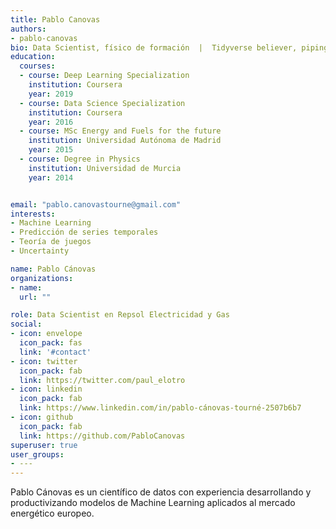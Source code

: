 ```yaml
---
title: Pablo Canovas
authors:
- pablo-canovas
bio: Data Scientist, físico de formación  |  Tidyverse believer, piping life  |  Hanging out en TypeThePipe
education:
  courses:
  - course: Deep Learning Specialization
    institution: Coursera 
    year: 2019
  - course: Data Science Specialization
    institution: Coursera 
    year: 2016
  - course: MSc Energy and Fuels for the future
    institution: Universidad Autónoma de Madrid 
    year: 2015
  - course: Degree in Physics
    institution: Universidad de Murcia
    year: 2014


email: "pablo.canovastourne@gmail.com"
interests:
- Machine Learning
- Predicción de series temporales
- Teoría de juegos
- Uncertainty

name: Pablo Cánovas 
organizations:
- name:  
  url: ""

role: Data Scientist en Repsol Electricidad y Gas
social:
- icon: envelope
  icon_pack: fas
  link: '#contact'
- icon: twitter
  icon_pack: fab
  link: https://twitter.com/paul_elotro
- icon: linkedin
  icon_pack: fab
  link: https://www.linkedin.com/in/pablo-cánovas-tourné-2507b6b7
- icon: github
  icon_pack: fab
  link: https://github.com/PabloCanovas
superuser: true
user_groups:
- ---
---
```


Pablo Cánovas es un científico de datos con experiencia desarrollando y productivizando modelos de Machine Learning aplicados al mercado energético europeo.
 